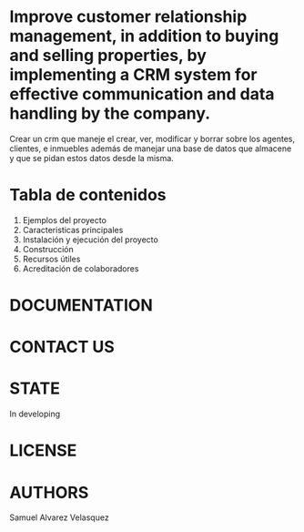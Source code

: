 # Improve customer relationship management, in addition to buying and selling properties, by implementing a CRM system for effective communication and data handling by the company.

Crear un crm que maneje el crear, ver, modificar y borrar sobre los agentes, clientes, e inmuebles además de manejar una base de datos que almacene y que se pidan estos datos desde la misma. 
# Tabla de contenidos
1. Ejemplos del proyecto
2. Caracteristicas principales
3. Instalación y ejecución del proyecto
4. Construcción
5. Recursos útiles
6. Acreditación de colaboradores


# DOCUMENTATION


# CONTACT US


# STATE
In developing

# LICENSE

# AUTHORS
Samuel Alvarez Velasquez
